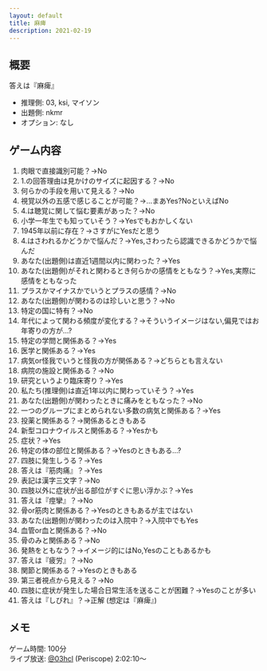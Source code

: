 ```yaml
---
layout: default
title: 麻痺
description: 2021-02-19
---
```


## 概要

答えは『麻痺』

- 推理側: 03, ksi, マイソン
- 出題側: nkmr
- オプション: なし

## ゲーム内容

1. 肉眼で直接識別可能？→No
2. 1.の回答理由は見かけのサイズに起因する？→No
3. 何らかの手段を用いて見える？→No
4. 視覚以外の五感で感じることが可能？→…まあYes?NoといえばNo
5. 4.は聴覚に関して悩む要素があった？→No
6. 小学一年生でも知っていそう？→Yesでもおかしくない
7. 1945年以前に存在？→さすがにYesだと思う
8. 4.はさわれるかどうかで悩んだ？→Yes,さわったら認識できるかどうかで悩んだ
9. あなた(出題側)は直近1週間以内に関わった？→Yes
10. あなた(出題側)がそれと関わるとき何らかの感情をともなう？→Yes,実際に感情をともなった
11. プラスかマイナスかでいうとプラスの感情？→No
12. あなた(出題側)が関わるのは珍しいと思う？→No
13. 特定の国に特有？→No
14. 年代によって関わる頻度が変化する？→そういうイメージはない,偏見ではお年寄りの方が…?
15. 特定の学問と関係ある？→Yes
16. 医学と関係ある？→Yes
17. 病気or怪我でいうと怪我の方が関係ある？→どちらとも言えない
18. 病院の施設と関係ある？→No
19. 研究というより臨床寄り？→Yes
20. 私たち(推理側)は直近1年以内に関わっていそう？→Yes
21. あなた(出題側)が関わったときに痛みをともなった？→No
22. 一つのグループにまとめられない多数の病気と関係ある？→Yes
23. 投薬と関係ある？→関係あるときもある
24. 新型コロナウイルスと関係ある？→Yesかも
25. 症状？→Yes
26. 特定の体の部位と関係ある？→Yesのときもある…?
27. 四肢に発生しうる？→Yes
28. 答えは『筋肉痛』？→Yes
29. 表記は漢字三文字？→No
30. 四肢以外に症状が出る部位がすぐに思い浮かぶ？→Yes
31. 答えは『痙攣』？→No
32. 骨or筋肉と関係ある？→Yesのときもあるが主ではない
33. あなた(出題側)が関わったのは入院中？→入院中でもYes
34. 血管or血と関係ある？→No
35. 骨のみと関係ある？→No
36. 発熱をともなう？→イメージ的にはNo,Yesのこともあるかも
37. 答えは『疲労』？→No
38. 関節と関係ある？→Yesのときもある
39. 第三者視点から見える？→No
40. 四肢に症状が発生した場合日常生活を送ることが困難？→Yesのことが多い
41. 答えは『しびれ』？→正解 (想定は『麻痺』)

## メモ

ゲーム時間: 100分  
ライブ放送: [@03hcl](https://www.periscope.tv/03hcl/1zqKVXbkeXYJB?t=2h2m10s) (Periscope) 2:02:10～
